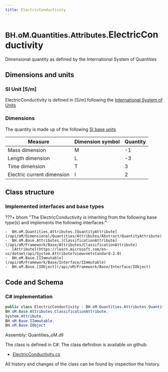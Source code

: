 ```yaml
---
title: ElectricConductivity
---
```


# <small>BH.oM.Quantities.Attributes.</small>**ElectricConductivity**

Dimensional quantity as defined by the International System of Quantities

## Dimensions and units

### SI Unit [S/m]

ElectricConductivity is defined in [S/m] following the [International System of Units](https://en.wikipedia.org/wiki/International_System_of_Units) 

### Dimensions

The quantity is made up of the following [SI base units](https://en.wikipedia.org/wiki/SI_base_unit)

| Measure        | Dimension symbol | Quantity |
|------------------|--------|----------|
| Mass dimension |  M  |-1  |
| Length dimension |  L  |-3  |
| Time dimension |  T  |3  |
| Electric current dimension |  I  |2  |

## Class structure

### Implemented interfaces and base types

???+ bhom "The ElectricConductivity is inheriting from the following base type(s) and implements the following interfaces:"

    -  BH.oM.Quantities.Attributes.[QuantityAttribute](/api/oM/Dimensional/Quantities/Attributes/Abstract/QuantityAttribute)
    -  BH.oM.Base.Attributes.[ClassificationAttribute](/api/oM/Framework/Base/Attributes/ClassificationAttribute)
    -  [Attribute](https://learn.microsoft.com/en-us/dotnet/api/System.Attribute?view=netstandard-2.0)
    -  BH.oM.Base.[IImmutable](/api/oM/Framework/Base/Interface/IImmutable)
    -  BH.oM.Base.[IObject](/api/oM/Framework/Base/Interface/IObject)




## Code and Schema

### C# implementation

``` C# title="C#"
public class ElectricConductivity : BH.oM.Quantities.Attributes.QuantityAttribute,
BH.oM.Base.Attributes.ClassificationAttribute,
System.Attribute,
BH.oM.Base.IImmutable,
BH.oM.Base.IObject
```

Assembly: Quantities_oM.dll

The class is defined in C#. The class definition is available on github:

- [ElectricConductivity.cs](https://github.com/BHoM/BHoM/blob/develop/Quantities_oM/Attributes\ElectricConductivity.cs)

All history and changes of the class can be found by inspection the history.
